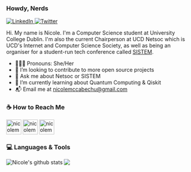 ### Howdy, Nerds
<p align="left">
  <a href="https://www.linkedin.com/in/nicolemccabechu/">
    <img src="https://img.shields.io/badge/-nicolemccabechu-blue?style=flat-square&logo=Linkedin&logoColor=white" alt="LinkedIn" />
  </a>
  <a href="https://twitter.com/nicolemccabechu">
    <img src="https://img.shields.io/twitter/follow/nicolemccabechu?style=social" alt="Twitter" />
  </a>
</p>

Hi. My name is Nicole. I'm a Computer Science student at University College Dublin. I'm also the current Chairperson at UCD Netsoc which is UCD's Internet and Computer Science Society, as well as being an organiser for a student-run tech conference called [SISTEM](https://sistem.intersocs.ie/).


* 👩🏻‍💻 Pronouns: She/Her
* 👯 I’m looking to contribute to more open source projects
* 💬 Ask me about Netsoc or SISTEM
* 🌱 I’m currently learning about Quantum Computing & Qiskit
* 📬 Email me at nicolemccabechu@gmail.com


### ☕️ How to Reach Me


<p align="left">
  <a href="https://www.linkedin.com/in/nicolemccabechu/" target="blank"><img align="center" src="https://cdn.jsdelivr.net/npm/simple-icons@3.0.1/icons/linkedin.svg" alt="nicolemccabechu" height="40" width="40" /></a>
<a href="https://www.twitter.com/nicolemccabechu/" target="blank"><img align="center" src="https://cdn.jsdelivr.net/npm/simple-icons@3.0.1/icons/twitter.svg" alt="nicolemccabechu" height="40" width="40" /></a>
<a href="https://www.instagram.com/nicolemccabechu/" target="blank"><img align="center" src="https://cdn.jsdelivr.net/npm/simple-icons@3.0.1/icons/instagram.svg" alt="nicolemccabechu" height="40" width="40" /></a>
</p>

### 💻 Languages & Tools

<a href="https://github.com/anuraghazra/github-readme-stats">
  <img align="left" src="https://github-readme-stats.vercel.app/api?username=nicolemccabechu&show_icons=true&theme=synthwave" alt="Nicole's github stats" />
</a>
<a href="https://github.com/anuraghazra/github-readme-stats">
  <img align="center" src="https://github-readme-stats.vercel.app/api/top-langs/?username=nicolemccabechu&show_icons=true&theme=synthwave" />
</a>
